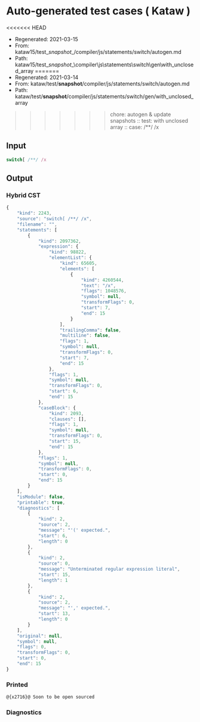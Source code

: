 # Auto-generated test cases ( Kataw )
<<<<<<< HEAD
- Regenerated: 2021-03-15
- From: kataw15/test\__snapshot__/compiler/js/statements/switch/autogen.md
- Path: kataw15/test\__snapshot__\compiler\js\statements\switch\gen\with_unclosed_array
=======
- Regenerated: 2021-03-14
- From: kataw/test/__snapshot__/compiler/js/statements/switch/autogen.md
- Path: kataw/test/__snapshot__/compiler/js/statements/switch/gen/with_unclosed_array
>>>>>>> chore: autogen & update snapshots
> :: test: with unclosed array
> :: case: /**/ /x
## Input

`````js
switch[ /**/ /x
`````

## Output

### Hybrid CST

```javascript
{
    "kind": 2243,
    "source": "switch[ /**/ /x",
    "filename": "",
    "statements": [
        {
            "kind": 2097362,
            "expression": {
                "kind": 98822,
                "elementList": {
                    "kind": 65605,
                    "elements": [
                        {
                            "kind": 4260544,
                            "text": "/x",
                            "flags": 1048576,
                            "symbol": null,
                            "transformFlags": 0,
                            "start": 7,
                            "end": 15
                        }
                    ],
                    "trailingComma": false,
                    "multiline": false,
                    "flags": 1,
                    "symbol": null,
                    "transformFlags": 0,
                    "start": 7,
                    "end": 15
                },
                "flags": 1,
                "symbol": null,
                "transformFlags": 0,
                "start": 6,
                "end": 15
            },
            "caseBlock": {
                "kind": 2093,
                "clauses": [],
                "flags": 1,
                "symbol": null,
                "transformFlags": 0,
                "start": 15,
                "end": 15
            },
            "flags": 1,
            "symbol": null,
            "transformFlags": 0,
            "start": 0,
            "end": 15
        }
    ],
    "isModule": false,
    "printable": true,
    "diagnostics": [
        {
            "kind": 2,
            "source": 2,
            "message": "'(' expected.",
            "start": 6,
            "length": 0
        },
        {
            "kind": 2,
            "source": 0,
            "message": "Unterminated regular expression literal",
            "start": 15,
            "length": 1
        },
        {
            "kind": 2,
            "source": 2,
            "message": "',' expected.",
            "start": 13,
            "length": 0
        }
    ],
    "original": null,
    "symbol": null,
    "flags": 0,
    "transformFlags": 0,
    "start": 0,
    "end": 15
}
```

### Printed

```javascript
@{x2716}@ Soon to be open sourced
```

### Diagnostics

```javascript

```

